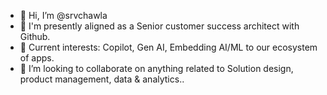 - 👋 Hi, I’m @srvchawla
- 👀 I'm presently aligned as a Senior customer success architect with Github.
- 🌱 Current interests: Copilot, Gen AI, Embedding AI/ML to our ecosystem of apps.
- 💞️ I’m looking to collaborate on anything related to Solution design, product management, data & analytics..

<!---
srvchawla/srvchawla is a ✨ special ✨ repository because its `README.md` (this file) appears on your GitHub profile.
You can click the Preview link to take a look at your changes.
--->
